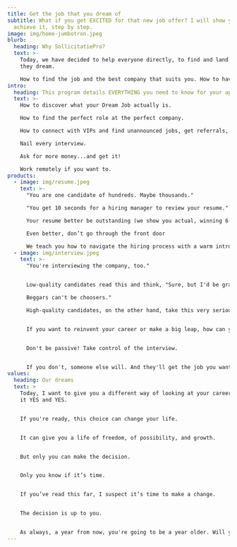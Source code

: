 ```yaml
---
title: Get the job that you dream of
subtitle: What if you get EXCITED for that new job offer? I will show you how to
  achieve it, step by step.
image: img/home-jumbotron.jpeg
blurb:
  heading: Why SollicitatiePro?
  text: >-
    Today, we have decided to help everyone directly, to find and land that job
    they dream. 

    How to find the job and the best company that suits you. How to have the killer resume and outstanding cover letter. How to succeed with your interview and get invited to the next ones. How to negotiate for money, remote work and interestingly key perks.
intro:
  heading: This program details EVERYTHING you need to know for your application
  text: >-
    How to discover what your Dream Job actually is.

    How to find the perfect role at the perfect company.

    How to connect with VIPs and find unannounced jobs, get referrals, and "skip the line".

    Nail every interview. 

    Ask for more money...and get it!

    Work remotely if you want to.
products:
  - image: img/resume.jpeg
    text: >-
      "You are one candidate of hundreds. Maybe thousands."

      "You get 10 seconds for a hiring manager to review your resume."

      Your resume better be outstanding (we show you actual, winning 6-figure resumes in the Dream Job program)

      Even better, don’t go through the front door

      We teach you how to navigate the hiring process with a warm introduction, a backdoor referral, or advanced techniques for standing out.
  - image: img/interview.jpeg
    text: >-
      "You're interviewing the company, too."


      Low-quality candidates read this and think, "Sure, but I'd be grateful to have any job. 

      Beggars can't be choosers." 

      High-quality candidates, on the other hand, take this very seriously and use it to their advantage.


      If you want to reinvent your career or make a big leap, how can you SHOW you're serious about the opportunity and a great choice for the role? 


      Don't be passive! Take control of the interview.


      If you don't, someone else will. And they'll get the job you want too.
values:
  heading: Our dreams
  text: >
    Today, I want to give you a different way of looking at your career. I call
    it YES and YES.


    If you're ready, this choice can change your life.


    It can give you a life of freedom, of possibility, and growth.


    But only you can make the decision.


    Only you know if it’s time. 


    If you’ve read this far, I suspect it’s time to make a change.


    The decision is up to you.


    As always, a year from now, you're going to be a year older. Will you be living the life you want?
---
```

